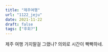 ```yaml
---
title: "제주여행"
url: "1122_jeju"
date: 2021-11-22
draft: false
tags: ["후회?"]
---
```

제주 여행 가지말걸 그랬나? 의외로 시간이 빡빡하네.
